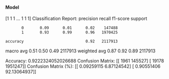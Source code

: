 #### Model
[1 1 1 ... 1 1 1]
Classification Report:
              precision    recall  f1-score   support

           0       0.09      0.01      0.02    147488
           1       0.93      0.99      0.96   1970425

    accuracy                           0.92   2117913
   macro avg       0.51      0.50      0.49   2117913
weighted avg       0.87      0.92      0.89   2117913

Accuracy: 0.9222324052026688
Confusion Matrix:
[[   1961  145527]
 [  19178 1951247]]
Confusion Matrix (%):
[[ 0.09259115  6.87124542]
 [ 0.90551406 92.13064937]]

